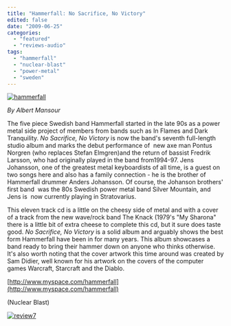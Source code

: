 ```yaml
---
title: "Hammerfall: No Sacrifice, No Victory"
edited: false
date: "2009-06-25"
categories:
  - "featured"
  - "reviews-audio"
tags:
  - "hammerfall"
  - "nuclear-blast"
  - "power-metal"
  - "sweden"
---
```


[![hammerfall](http://www.hellbound.ca/wp-content/uploads/2009/06/hammerfall-300x300.jpg "hammerfall")](http://www.hellbound.ca/wp-content/uploads/2009/06/hammerfall.jpg)

_By Albert Mansour_

The five piece Swedish band Hammerfall started in the late 90s as a power metal side project of members from bands such as In Flames and Dark Tranquility. _No Sacrifice, No Victory_ is now the band's seventh full-length studio album and marks the debut performance of  new axe man Pontus Norgren (who replaces Stefan Elmgren)and the return of bassist Fredrik Larsson, who had originally played in the band from1994-97. Jens Johansson, one of the greatest metal keyboardists of all time, is a guest on two songs here and also has a family connection - he is the brother of Hammerfall drummer Anders Johansson. Of course, the Johanson brothers' first band  was the 80s Swedish power metal band Silver Mountain, and Jens is  now currently playing in Stratovarius.

This eleven track cd is a little on the cheesy side of metal and with a cover of a track from the new wave/rock band The Knack (1979's "My Sharona" there is a little bit of extra cheese to complete this cd, but it sure does taste good. _No Sacrifice, No Victory_ is a solid album and arguably shows the best form Hammerfall have been in for many years. This album showcases a band ready to bring their hammer down on anyone who thinks otherwise. It's also worth noting that the cover artwork this time around was created by Sam Didier, well known for his artwork on the covers of the computer games Warcraft, Starcraft and the Diablo.

[http://www.myspace.com/hammerfall](http://www.myspace.com/hammerfall)

(Nuclear Blast)

[![review7](http://www.hellbound.ca/wp-content/uploads/2009/06/review73.png "review7")](http://www.hellbound.ca/wp-content/uploads/2009/06/review73.png)
